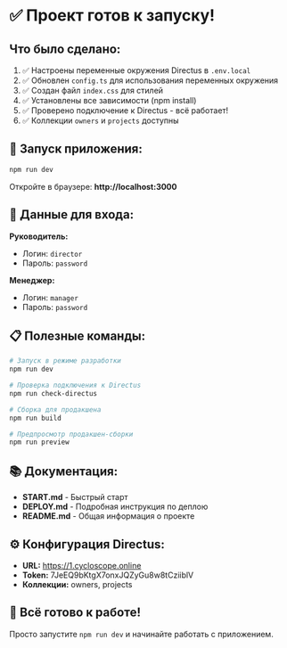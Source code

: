 # ✅ Проект готов к запуску!

## Что было сделано:

1. ✅ Настроены переменные окружения Directus в `.env.local`
2. ✅ Обновлен `config.ts` для использования переменных окружения
3. ✅ Создан файл `index.css` для стилей
4. ✅ Установлены все зависимости (npm install)
5. ✅ Проверено подключение к Directus - всё работает!
6. ✅ Коллекции `owners` и `projects` доступны

## 🚀 Запуск приложения:

```bash
npm run dev
```

Откройте в браузере: **http://localhost:3000**

## 🔐 Данные для входа:

**Руководитель:**
- Логин: `director`
- Пароль: `password`

**Менеджер:**
- Логин: `manager`  
- Пароль: `password`

## 📋 Полезные команды:

```bash
# Запуск в режиме разработки
npm run dev

# Проверка подключения к Directus
npm run check-directus

# Сборка для продакшена
npm run build

# Предпросмотр продакшен-сборки
npm run preview
```

## 📚 Документация:

- **START.md** - Быстрый старт
- **DEPLOY.md** - Подробная инструкция по деплою
- **README.md** - Общая информация о проекте

## ⚙️ Конфигурация Directus:

- **URL:** https://1.cycloscope.online
- **Token:** 7JeEQ9bKtgX7onxJQZyGu8w8tCziiblV
- **Коллекции:** owners, projects

## 🎉 Всё готово к работе!

Просто запустите `npm run dev` и начинайте работать с приложением.
